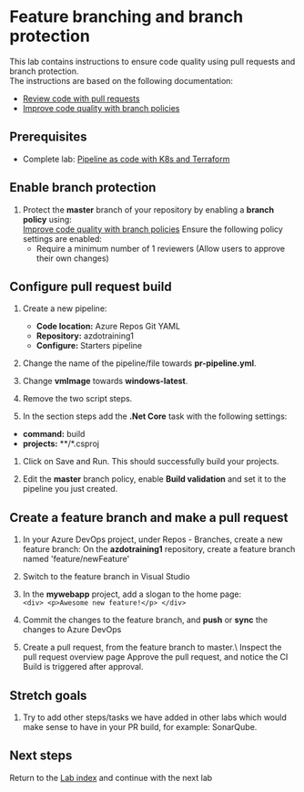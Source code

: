 # Feature branching and branch protection

This lab contains instructions to ensure code quality using pull requests and branch protection.\
The instructions are based on the following documentation:

- [Review code with pull requests](https://docs.microsoft.com/en-us/azure/devops/repos/git/pull-requests)
- [Improve code quality with branch policies](https://docs.microsoft.com/azure/devops/repos/git/branch-policies)

## Prerequisites

- Complete lab: [Pipeline as code with K8s and Terraform](https://dev.azure.com/thx1139/_git/workshop1?path=%2FREADME.md)

## Enable branch protection

1. Protect the **master** branch of your repository by enabling a **branch policy** using:\
   [Improve code quality with branch policies](https://docs.microsoft.com/azure/devops/repos/git/branch-policies)
   Ensure the following policy settings are enabled:
   - Require a minimum number of 1 reviewers (Allow users to approve their own changes)
 
## Configure pull request build

1. Create a new pipeline:
   * **Code location:** Azure Repos Git YAML
   * **Repository:** azdotraining1
   * **Configure:** Starters pipeline

1. Change the name of the pipeline/file towards **pr-pipeline.yml**.

1. Change **vmImage** towards **windows-latest**.

1. Remove the two script steps.

1. In the section steps add the **.Net Core** task with the following settings:  
* **command:** build
* **projects:** **/*.csproj 
    
1. Click on Save and Run. This should successfully build your projects.

1. Edit the **master** branch policy, enable **Build validation** and set it to the pipeline you just created.

## Create a feature branch and make a pull request

1. In your Azure DevOps project, under Repos - Branches, create a new feature branch:
   On the **azdotraining1** repository, create a feature branch named 'feature/newFeature'

1. Switch to the feature branch in Visual Studio

1. In the **mywebapp** project, add a slogan to the home page:\
        ```
        <div>
            <p>Awesome new feature!</p>
        </div>
        ```

1. Commit the changes to the feature branch, and **push** or **sync** the changes to Azure DevOps

1. Create a pull request, from the feature branch to master.\ 
   Inspect the pull request overview page
   Approve the pull request, and notice the CI Build is triggered after approval.

## Stretch goals
1. Try to add other steps/tasks we have added in other labs which would make sense to have in your PR build, for example: SonarQube.

## Next steps
Return to the [Lab index](../README.md) and continue with the next lab
